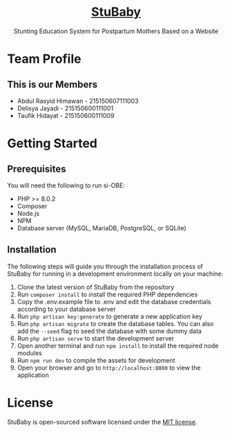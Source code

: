 <p align="center">
  <a href="https://github.com/taufikhdyt01/stubaby">
    <h1 align="center" style="color: #4B47FF">StuBaby</h1>
  </a>
  <p align="center">
    Stunting Education System for Postpartum Mothers Based on a Website
  </p>
</p>


# Team Profile

## This is our Members

* Abdul Rasyid Himawan - 215150607111003
* Delisya Jayadi - 215150600111001
* Taufik Hidayat - 215150600111009

# Getting Started

## Prerequisites
You will need the following to run si-OBE:
- PHP >= 8.0.2
- Composer
- Node.js
- NPM
- Database server (MySQL, MariaDB, PostgreSQL, or SQLite)

## Installation

The following steps will guide you through the installation process of StuBaby for running in a development environment locally on your machine:
1. Clone the latest version of StuBaby from the repository 
2. Run `composer install` to install the required PHP dependencies
3. Copy the .env.example file to .env and edit the database credentials according to your database server
4. Run `php artisan key:generate` to generate a new application key
5. Run `php artisan migrate` to create the database tables. You can also add the `--seed` flag to seed the database with some dummy data
6. Run `php artisan serve` to start the development server
7. Open another terminal and run `npm install` to install the required node modules
8. Run `npm run dev` to compile the assets for development
9. Open your browser and go to `http://localhost:8000` to view the application

# License

StuBaby is open-sourced software licensed under the [MIT license](LICENSE).